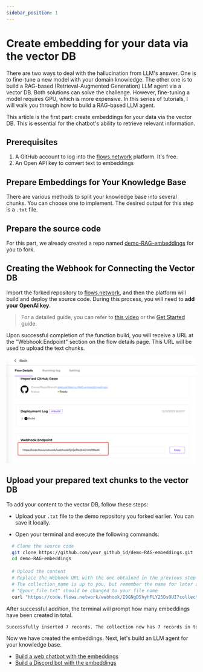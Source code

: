 ```yaml
---
sidebar_position: 1
---
```


# Create embedding for your data via the vector DB

There are two ways to deal with the hallucination from LLM's answer. One is to fine-tune a new model with your domain knowledge. The other one is to build a RAG-based (Retrieval-Augmented Generation) LLM agent via a vector DB. Both solutions can solve the challenge. However, fine-tuning a model requires GPU, which is more expensive. In this series of tutorials, I will walk you through how to build a RAG-based LLM agent.

This article is the first part: create embeddings for your data via the vector DB.  This is essential for the chatbot's ability to retrieve relevant information.

## Prerequisites

1. A GitHub account to log into the [flows.network](https://flows.network/) platform. It's free.
2. An Open API key to convert text to embeddings

## Prepare Embeddings for Your Knowledge Base

There are various methods to split your knowledge base into several chunks. You can choose one to implement. The desired output for this step is a `.txt` file.

## Prepare the source code

For this part, we already created a repo named [demo-RAG-embeddings](https://github.com/flows-network/demo-RAG-embeddings) for you to fork.

## Creating the Webhook for Connecting the Vector DB

Import the forked repository to [flows.network](https://flows.network), and then the platform will build and deploy the source code. During this process, you will need to **add your OpenAI key**. 

> For a detailed guide, you can refer to [this video](https://youtu.be/5h24a2S3G8k) or the [Get Started](https://docs.flows.network/docs/getting-started-developer/hello-world#import-build-and-deploy) guide.

Upon successful completion of the function build, you will receive a URL at the "Webhook Endpoint" section on the flow details page. This URL will be used to upload the text chunks.

![](rag-agent-01.png)

## Upload your prepared text chunks to the vector DB

To add your content to the vector DB, follow these steps:

- Upload your `.txt` file to the demo repository you forked earlier. You can save it locally.

- Open your terminal and execute the following commands:

```bash
  # Clone the source code
  git clone https://github.com/your_github_id/demo-RAG-embeddings.git
  cd demo-RAG-embeddings

  # Upload the content
  # Replace the Webhook URL with the one obtained in the previous step
  # The collection_name is up to you, but remember the name for later use
  # "@your_file.txt" should be changed to your file name
  curl "https://code.flows.network/webhook/I9GNgD5hyhFLY25DsOUI?collection_name=your_collection_name&vector_size=1536&reset=1" -X POST --data-binary "@your_file.txt"
```

After successful addition, the terminal will prompt how many embeddings have been created in total.

```bash
Successfully inserted 7 records. The collection now has 7 records in total
```

Now we have created the embeddings. Next, let's build an LLM agent for your knowledge base.

* [Build a web chatbot with the embeddings](/docs/tutorials/rag-based-llm-agent/embedding-web-chatbot.md)
* [Build a Discord bot with the embeddings](/docs/tutorials/rag-based-llm-agent/embedding-discord-bot.md)